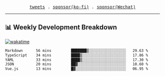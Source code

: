 <p align="center">
  <samp>
    <a href="https://twitter.com/everfu8">tweets</a> .
    <a href="https://ko-fi.com/everfu">sponsor(ko-fi)</a> . 
    <a href="https://s3.qjqq.cn/47/663742bac8e52.webp!color">sponsor(Wechat)</a>
  </samp>
</p>

---

## 📊 Weekly Development Breakdown

[![wakatime](https://wakatime.com/badge/user/0fcef314-a9cd-4509-9880-5cdb2158a775.svg)](https://wakatime.com/@0fcef314-a9cd-4509-9880-5cdb2158a775)

<!--START_SECTION:waka-->

```txt
Markdown      56 mins         ███████▒░░░░░░░░░░░░░░░░░   29.63 %
TypeScript    34 mins         ████▒░░░░░░░░░░░░░░░░░░░░   17.86 %
YAML          33 mins         ████▒░░░░░░░░░░░░░░░░░░░░   17.30 %
JSON          20 mins         ██▓░░░░░░░░░░░░░░░░░░░░░░   10.60 %
Vue.js        13 mins         █▓░░░░░░░░░░░░░░░░░░░░░░░   06.95 %
```

<!--END_SECTION:waka-->